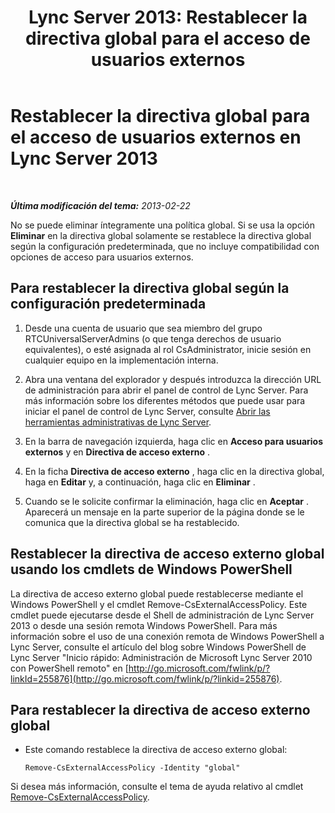 ﻿---
title: 'Lync Server 2013: Restablecer la directiva global para el acceso de usuarios externos'
TOCTitle: Restablecer la directiva global para el acceso de usuarios externos
ms:assetid: 8207e1b1-de9e-461f-975f-fcc5c526849a
ms:mtpsurl: https://technet.microsoft.com/es-es/library/Gg182545(v=OCS.15)
ms:contentKeyID: 48275864
ms.date: 01/07/2017
mtps_version: v=OCS.15
ms.translationtype: HT
---

# Restablecer la directiva global para el acceso de usuarios externos en Lync Server 2013

 

_**Última modificación del tema:** 2013-02-22_

No se puede eliminar íntegramente una política global. Si se usa la opción **Eliminar** en la directiva global solamente se restablece la directiva global según la configuración predeterminada, que no incluye compatibilidad con opciones de acceso para usuarios externos.

## Para restablecer la directiva global según la configuración predeterminada

1.  Desde una cuenta de usuario que sea miembro del grupo RTCUniversalServerAdmins (o que tenga derechos de usuario equivalentes), o esté asignada al rol CsAdministrator, inicie sesión en cualquier equipo en la implementación interna.

2.  Abra una ventana del explorador y después introduzca la dirección URL de administración para abrir el panel de control de Lync Server. Para más información sobre los diferentes métodos que puede usar para iniciar el panel de control de Lync Server, consulte [Abrir las herramientas administrativas de Lync Server](lync-server-2013-open-lync-server-administrative-tools.md).

3.  En la barra de navegación izquierda, haga clic en **Acceso para usuarios externos** y en **Directiva de acceso externo** .

4.  En la ficha **Directiva de acceso externo** , haga clic en la directiva global, haga en **Editar** y, a continuación, haga clic en **Eliminar** .

5.  Cuando se le solicite confirmar la eliminación, haga clic en **Aceptar** . Aparecerá un mensaje en la parte superior de la página donde se le comunica que la directiva global se ha restablecido.

## Restablecer la directiva de acceso externo global usando los cmdlets de Windows PowerShell

La directiva de acceso externo global puede restablecerse mediante el Windows PowerShell y el cmdlet Remove-CsExternalAccessPolicy. Este cmdlet puede ejecutarse desde el Shell de administración de Lync Server 2013 o desde una sesión remota Windows PowerShell. Para más información sobre el uso de una conexión remota de Windows PowerShell a Lync Server, consulte el artículo del blog sobre Windows PowerShell de Lync Server "Inicio rápido: Administración de Microsoft Lync Server 2010 con PowerShell remoto" en [http://go.microsoft.com/fwlink/p/?linkId=255876](http://go.microsoft.com/fwlink/p/?linkid=255876).

## Para restablecer la directiva de acceso externo global

  - Este comando restablece la directiva de acceso externo global:
    
        Remove-CsExternalAccessPolicy -Identity "global"

Si desea más información, consulte el tema de ayuda relativo al cmdlet [Remove-CsExternalAccessPolicy](remove-csexternalaccesspolicy.md).

